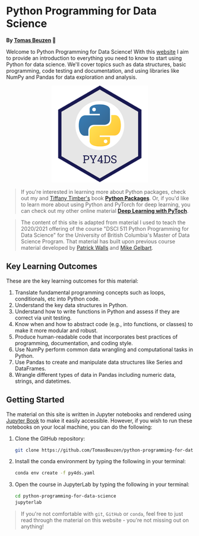 # Python Programming for Data Science

**By [Tomas Beuzen](https://www.tomasbeuzen.com/) 🚀**

Welcome to Python Programming for Data Science! With this [website](https://www.tomasbeuzen.com/python-programming-for-data-science/) I aim to provide an introduction to everything you need to know to start using Python for data science. We'll cover topics such as data structures, basic programming, code testing and documentation, and using libraries like NumPy and Pandas for data exploration and analysis.

<p align="center">
  <img src="docs/logo.png" width="260">
</p>

>If you're interested in learning more about Python packages, check out my and [Tiffany Timber's](https://www.tiffanytimbers.com/) book [**Python Packages**](https://py-pkgs.org/). Or, if you'd like to learn more about using Python and PyTorch for deep learning, you can check out my other online material [**Deep Learning with PyToch**](https://www.tomasbeuzen.com/deep-learning-with-pytorch/).

>The content of this site is adapted from material I used to teach the 2020/2021 offering of the course "DSCI 511 Python Programming for Data Science" for the University of British Columbia's Master of Data Science Program. That material has built upon previous course material developed by [Patrick Walls](https://www.math.ubc.ca/~pwalls/) and [Mike Gelbart](https://www.mikegelbart.com/).

## Key Learning Outcomes

These are the key learning outcomes for this material:

1. Translate fundamental programming concepts such as loops, conditionals, etc into Python code.
2. Understand the key data structures in Python.
3. Understand how to write functions in Python and assess if they are correct via unit testing.
4. Know when and how to abstract code (e.g., into functions, or classes) to make it more modular and robust.
5. Produce human-readable code that incorporates best practices of programming, documentation, and coding style.
6. Use NumPy perform common data wrangling and computational tasks in Python.
7. Use Pandas to create and manipulate data structures like Series and DataFrames.
8. Wrangle different types of data in Pandas including numeric data, strings, and datetimes.

## Getting Started

The material on this site is written in Jupyter notebooks and rendered using [Jupyter Book](https://jupyterbook.org/intro.html) to make it easily accessible. However, if you wish to run these notebooks on your local machine, you can do the following:

1. Clone the GitHub repository:
   ```sh
   git clone https://github.com/TomasBeuzen/python-programming-for-data-science.git
   ```
2. Install the conda environment by typing the following in your terminal:
   ```sh
   conda env create -f py4ds.yaml
   ```
3. Open the course in JupyterLab by typing the following in your terminal:
   ```sh
   cd python-programming-for-data-science
   jupyterlab
   ```

>If you're not comfortable with `git`, `GitHub` or `conda`, feel free to just read through the material on this website - you're not missing out on anything! 
